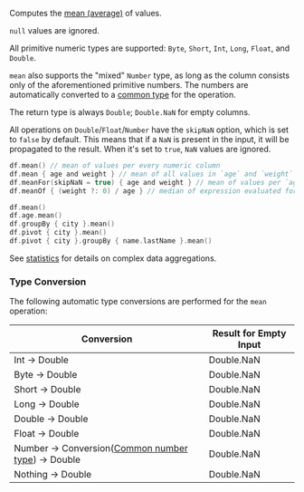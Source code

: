 [//]: # (title: mean)

<!---IMPORT org.jetbrains.kotlinx.dataframe.samples.api.Analyze-->

Computes the [mean (average)](https://en.wikipedia.org/wiki/Arithmetic_mean) of values.

`null` values are ignored.

All primitive numeric types are supported: `Byte`, `Short`, `Int`, `Long`, `Float`, and `Double`.

`mean` also supports the "mixed" `Number` type, as long as the column consists only of the aforementioned
primitive numbers.
The numbers are automatically converted to a [common type](numberUnification.md) for the operation.

The return type is always `Double`; `Double.NaN` for empty columns.

All operations on `Double`/`Float`/`Number` have the `skipNaN` option, which is
set to `false` by default. This means that if a `NaN` is present in the input, it will be propagated to the result.
When it's set to `true`, `NaN` values are ignored.

<!---FUN meanModes-->

```kotlin
df.mean() // mean of values per every numeric column
df.mean { age and weight } // mean of all values in `age` and `weight`
df.meanFor(skipNaN = true) { age and weight } // mean of values per `age` and `weight` separately, skips NaN
df.meanOf { (weight ?: 0) / age } // median of expression evaluated for every row
```

<!---END-->

<!---FUN meanAggregations-->

```kotlin
df.mean()
df.age.mean()
df.groupBy { city }.mean()
df.pivot { city }.mean()
df.pivot { city }.groupBy { name.lastName }.mean()
```

<!---END-->

See [statistics](summaryStatistics.md#groupby-statistics) for details on complex data aggregations.

### Type Conversion

The following automatic type conversions are performed for the `mean` operation:

| Conversion                                                                 | Result for Empty Input |
|----------------------------------------------------------------------------|------------------------|
| Int -> Double                                                              | Double.NaN             |
| Byte -> Double                                                             | Double.NaN             |
| Short -> Double                                                            | Double.NaN             |
| Long -> Double                                                             | Double.NaN             |
| Double -> Double                                                           | Double.NaN             |
| Float -> Double                                                            | Double.NaN             |
| Number -> Conversion([Common number type](numberUnification.md)) -> Double | Double.NaN             |
| Nothing -> Double                                                          | Double.NaN             |
